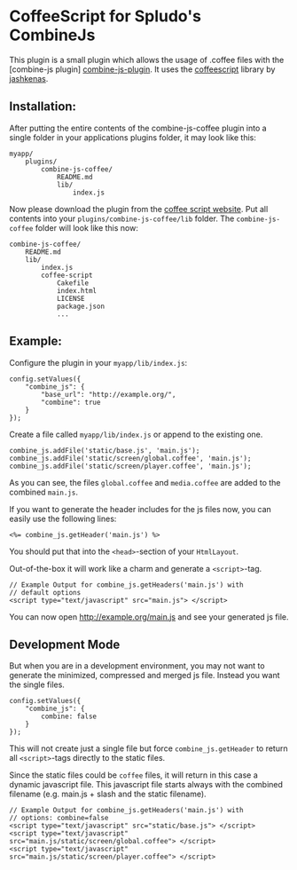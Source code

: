 CoffeeScript for Spludo's CombineJs
=====================

This plugin is a small plugin which allows the usage of .coffee files with the
[combine-js plugin] [combine-js-plugin]. It uses the [coffeescript] library by
[jashkenas].

  [combine-js-plugin]: http://github.com/DracoBlue/spludo-plugins/tree/master/combine-js/
  [jashkenas]: http://github.com/jashkenas
  [coffeescript]: http://jashkenas.github.com/coffee-script/

Installation:
--------------

After putting the entire contents of the combine-js-coffee plugin into a single
folder in your applications plugins folder, it may look like this:

    myapp/
        plugins/
            combine-js-coffee/
                README.md
                lib/
                    index.js

Now please download the  plugin from the 
[coffee script website][coffeescript]. Put all contents into your
`plugins/combine-js-coffee/lib` folder. The `combine-js-coffee` folder will look like this
now:

    combine-js-coffee/
        README.md
        lib/
            index.js
            coffee-script
                Cakefile
                index.html
                LICENSE
                package.json
                ...
                
Example:
-------------------

Configure the plugin in your `myapp/lib/index.js`:

    config.setValues({
        "combine_js": {
            "base_url": "http://example.org/",
            "combine": true
        }
    });

Create a file called `myapp/lib/index.js` or append to the existing one.

    combine_js.addFile('static/base.js', 'main.js');
    combine_js.addFile('static/screen/global.coffee', 'main.js');
    combine_js.addFile('static/screen/player.coffee', 'main.js');

As you can see, the files `global.coffee` and `media.coffee` are added to the
combined `main.js`.

If you want to generate the header includes for the js files now, you can
easily use the following lines:

    <%= combine_js.getHeader('main.js') %>

You should put that into the `<head>`-section of your `HtmlLayout`.

Out-of-the-box it will work like a charm and generate a `<script>`-tag.
    
    // Example Output for combine_js.getHeaders('main.js') with
    // default options
    <script type="text/javascript" src="main.js"> </script>

You can now open http://example.org/main.js and see your
generated js file.
    
## Development Mode

But when you are in a development environment, you may not want to generate the
minimized, compressed and merged js file. Instead you want the single files.

    config.setValues({
        "combine_js": {
            combine: false
        }
    });

This will not create just a single file but force `combine_js.getHeader` to
return all `<script>`-tags directly to the static files.

Since the static files could be `coffee` files, it will return in this case a
dynamic javascript file. This javascript file starts always with the combined
filename (e.g. main.js + slash and the static filename).

    // Example Output for combine_js.getHeaders('main.js') with
    // options: combine=false
    <script type="text/javascript" src="static/base.js"> </script>
    <script type="text/javascript" src="main.js/static/screen/global.coffee"> </script>
    <script type="text/javascript" src="main.js/static/screen/player.coffee"> </script>

